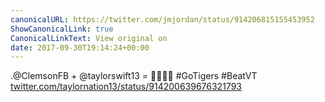 ```yaml
---
canonicalURL: https://twitter.com/jmjordan/status/914206815155453952
ShowCanonicalLink: true
CanonicalLinkText: View original on
date: 2017-09-30T19:14:24+00:00
---
```

.@ClemsonFB  + @taylorswift13  = 👍🏻👍🏻 #GoTigers #BeatVT [twitter.com/taylornation13/status/914200639676321793](https://twitter.com/taylornation13/status/914200639676321793)